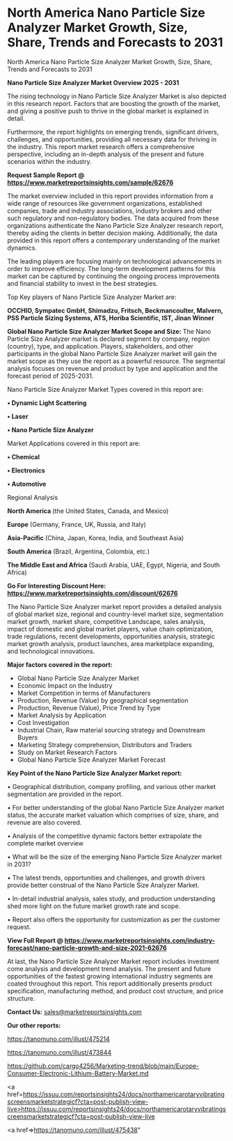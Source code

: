# North America Nano Particle Size Analyzer Market Growth, Size, Share, Trends and Forecasts to 2031
 North America Nano Particle Size Analyzer Market Growth, Size, Share, Trends and Forecasts to 2031

<Strong> Nano Particle Size Analyzer Market Overview 2025 - 2031</strong>

The rising technology in Nano Particle Size Analyzer Market is also depicted in this research report. Factors that are boosting the growth of the market, and giving a positive push to thrive in the global market is explained in detail.

Furthermore, the report highlights on emerging trends, significant drivers, challenges, and opportunities, providing all necessary data for thriving in the industry. This report market research offers a comprehensive perspective, including an in-depth analysis of the present and future scenarios within the industry.

<strong>Request Sample Report @ <a href=https://www.marketreportsinsights.com/sample/62676>https://www.marketreportsinsights.com/sample/62676</a></strong>

The market overview included in this report provides information from a wide range of resources like government organizations, established companies, trade and industry associations, industry brokers and other such regulatory and non-regulatory bodies. The data acquired from these organizations authenticate the Nano Particle Size Analyzer research report, thereby aiding the clients in better decision making. Additionally, the data provided in this report offers a contemporary understanding of the market dynamics.

The leading players are focusing mainly on technological advancements in order to improve efficiency. The long-term development patterns for this market can be captured by continuing the ongoing process improvements and financial stability to invest in the best strategies.

Top Key players of Nano Particle Size Analyzer Market are:

<strong>OCCHIO, Sympatec GmbH, Shimadzu, Fritsch, Beckmancoulter, Malvern, PSS Particle Sizing Systems, ATS, Horiba Scientific, IST, Jinan Winner</strong>

<strong><b>Global Nano Particle Size Analyzer Market Scope and Size:</b></strong>
The Nano Particle Size Analyzer market is declared segment by company, region (country), type, and application. Players, stakeholders, and other participants in the global Nano Particle Size Analyzer market will gain the market scope as they use the report as a powerful resource. The segmental analysis focuses on revenue and product by type and application and the forecast period of 2025-2031.

Nano Particle Size Analyzer Market Types covered in this report are:

<strong>• Dynamic Light Scattering

• Laser

• Nano Particle Size Analyzer</strong>

Market Applications covered in this report are:

<strong>• Chemical

• Electronics

• Automotive</strong> 

Regional Analysis

<strong>North America</strong> (the United States, Canada, and Mexico)

<strong>Europe</strong> (Germany, France, UK, Russia, and Italy)

<strong>Asia-Pacific</strong> (China, Japan, Korea, India, and Southeast Asia)

<strong>South America</strong> (Brazil, Argentina, Colombia, etc.)

<strong>The Middle East and Africa</strong> (Saudi Arabia, UAE, Egypt, Nigeria, and South Africa)

<strong>Go For Interesting Discount Here: <a href=https://www.marketreportsinsights.com/discount/62676>https://www.marketreportsinsights.com/discount/62676</a></strong>

The Nano Particle Size Analyzer market report provides a detailed analysis of global market size, regional and country-level market size, segmentation market growth, market share, competitive Landscape, sales analysis, impact of domestic and global market players, value chain optimization, trade regulations, recent developments, opportunities analysis, strategic market growth analysis, product launches, area marketplace expanding, and technological innovations.

<strong><b>Major factors covered in the report:</b></strong>
<ul>
  <li>Global Nano Particle Size Analyzer Market </li>
  <li>Economic Impact on the Industry</li>
  <li>Market Competition in terms of Manufacturers</li>
  <li>Production, Revenue (Value) by geographical segmentation</li>
  <li>Production, Revenue (Value), Price Trend by Type</li>
  <li>Market Analysis by Application</li>
  <li>Cost Investigation</li>
  <li>Industrial Chain, Raw material sourcing strategy and Downstream Buyers</li>
  <li>Marketing Strategy comprehension, Distributors and Traders</li>
  <li>Study on Market Research Factors</li>
  <li>Global Nano Particle Size Analyzer Market Forecast</li>
</ul>

<strong><b>Key Point of the Nano Particle Size Analyzer Market report:</b></strong>

• Geographical distribution, company profiling, and various other market segmentation are provided in the report.

• For better understanding of the global Nano Particle Size Analyzer market status, the accurate market valuation which comprises of size, share, and revenue are also covered.

• Analysis of the competitive dynamic factors better extrapolate the complete market overview

• What will be the size of the emerging Nano Particle Size Analyzer market in 2031?

• The latest trends, opportunities and challenges, and growth drivers provide better construal of the Nano Particle Size Analyzer Market.

• In-detail industrial analysis, sales study, and production understanding shed more light on the future market growth rate and scope.

• Report also offers the opportunity for customization as per the customer request.

<strong><b>View Full Report @ <a href=https://www.marketreportsinsights.com/industry-forecast/nano-particle-growth-and-size-2021-62676>https://www.marketreportsinsights.com/industry-forecast/nano-particle-growth-and-size-2021-62676</a></b></strong>


At last, the Nano Particle Size Analyzer Market report includes investment come analysis and development trend analysis. The present and future opportunities of the fastest growing international industry segments are coated throughout this report. This report additionally presents product specification, manufacturing method, and product cost structure, and price structure.

<strong>Contact Us:</strong>
sales@marketreportsinsights.com

<strong>Our other reports:</strong>

<a href=https://tanomuno.com/illust/475214>https://tanomuno.com/illust/475214</a>

<a href=https://tanomuno.com/illust/473844>https://tanomuno.com/illust/473844</a>

<a href=https://github.com/cargo4256/Marketing-trend/blob/main/Europe-Consumer-Electronic-Lithium-Battery-Market.md>https://github.com/cargo4256/Marketing-trend/blob/main/Europe-Consumer-Electronic-Lithium-Battery-Market.md</a>

<a href=https://issuu.com/reportsinsights24/docs/northamericarotaryvibratingscreensmarketstrategicf?cta=post-publish-view-live>https://issuu.com/reportsinsights24/docs/northamericarotaryvibratingscreensmarketstrategicf?cta=post-publish-view-live</a>

<a href=>https://tanomuno.com/illust/475438</a>"
